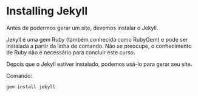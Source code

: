 # Installing Jekyll
Antes de podermos gerar um site, devemos instalar o Jekyll.

Jekyll é uma gem Ruby (também conhecida como RubyGem) e pode ser instalada a partir da linha de comando. Não se preocupe, o conhecimento de Ruby não é necessário para concluir este curso.

Depois que o Jekyll estiver instalado, podemos usá-lo para gerar seu site.

Comando:

    gem install jekyll

